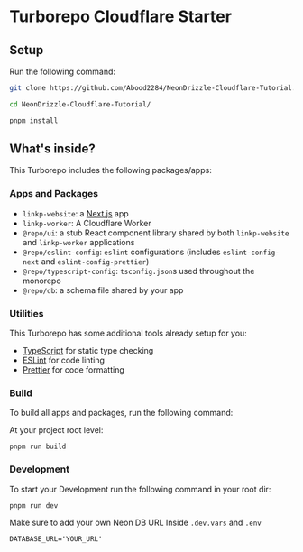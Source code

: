 # Turborepo Cloudflare Starter

## Setup

Run the following command:

```sh
git clone https://github.com/Abood2284/NeonDrizzle-Cloudflare-Tutorial.git
```

```sh
cd NeonDrizzle-Cloudflare-Tutorial/
```

```sh
pnpm install
```


## What's inside?

This Turborepo includes the following packages/apps:

### Apps and Packages

- `linkp-website`: a [Next.js](https://nextjs.org/) app
- `linkp-worker`: A Cloudflare Worker
- `@repo/ui`: a stub React component library shared by both `linkp-website` and `linkp-worker` applications
- `@repo/eslint-config`: `eslint` configurations (includes `eslint-config-next` and `eslint-config-prettier`)
- `@repo/typescript-config`: `tsconfig.json`s used throughout the monorepo
- `@repo/db`: a schema file shared by your app


### Utilities

This Turborepo has some additional tools already setup for you:

- [TypeScript](https://www.typescriptlang.org/) for static type checking
- [ESLint](https://eslint.org/) for code linting
- [Prettier](https://prettier.io) for code formatting

### Build

To build all apps and packages, run the following command:

At your project root level:

```
pnpm run build
```

### Development 

To start your Development run the following command in your root dir:

```
pnpm run dev
```

Make sure to add your own Neon DB URL Inside `.dev.vars` and `.env`

`DATABASE_URL='YOUR_URL'`